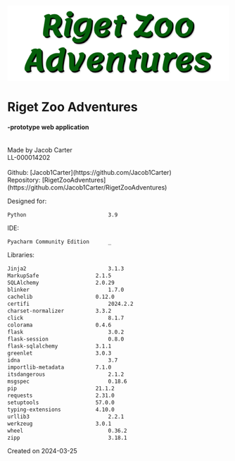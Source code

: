 ![RZA title image](static/assets/site-images/Title2.png)

# Riget Zoo Adventures
#### -prototype web application
<br>
Made by Jacob Carter<br>
LL-000014202
<br><br>
Github: [Jacob1Carter](https://github.com/Jacob1Carter)<br>
Repository: [RigetZooAdventures](https://github.com/Jacob1Carter/RigetZooAdventures)

Designed for:

    Python                          3.9

IDE:

    Pyacharm Community Edition      _

Libraries:

    Jinja2	                        3.1.3
    MarkupSafe	                2.1.5
    SQLAlchemy	                2.0.29
    blinker	                        1.7.0
    cachelib	                0.12.0
    certifi	                        2024.2.2
    charset-normalizer	        3.3.2
    click	                        8.1.7
    colorama	                0.4.6
    flask	                        3.0.2
    flask-session	                0.8.0
    flask-sqlalchemy	        3.1.1
    greenlet	                3.0.3
    idna	                        3.7
    importlib-metadata	        7.1.0
    itsdangerous	                2.1.2
    msgspec	                        0.18.6
    pip	                        21.1.2
    requests	                2.31.0
    setuptools	                57.0.0
    typing-extensions	        4.10.0
    urllib3	                        2.2.1
    werkzeug	                3.0.1
    wheel	                        0.36.2
    zipp	                        3.18.1

Created on 2024-03-25

